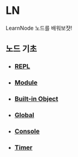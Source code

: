 # LN

LearnNode
노드를 배워보쟛!

## 노드 기초

- ### [REPL](/KnowNode/REPL.md)
- ### [Module](/KnowNode/Module.md)
- ### [Built-in Object](/KnowNode/Built-in-Object.md)
- ### [Global](/KnowNode/Global.md)
- ### [Console](/KnowNode/Console.md)
- ### [Timer](/KnowNode/Timer.md)

